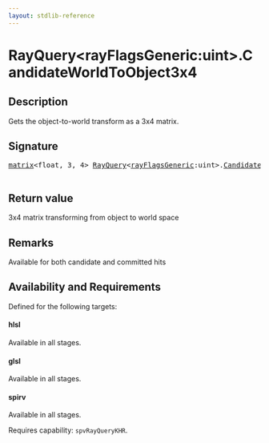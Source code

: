 ```yaml
---
layout: stdlib-reference
---
```


# RayQuery\<rayFlagsGeneric:uint\>\.CandidateWorldToObject3x4

## Description

Gets the object-to-world transform as a 3x4 matrix.



## Signature 

<pre>
<a href="../types/matrix/index" class="code_type">matrix</a>&lt;<span class="code_keyword">float</span>, 3, 4&gt; <a href="../types/rayquery-03/index" class="code_type">RayQuery</a>&lt;<a href="../types/rayquery-03/index#decl-rayFlagsGeneric" class="code_var">rayFlagsGeneric</a>:<span class="code_keyword">uint</span>&gt;.<a href="candidateworldtoobject3x4-09eg">CandidateWorldToObject3x4</a>();

</pre>

## Return value
3x4 matrix transforming from object to world space

## Remarks
Available for both candidate and committed hits


## Availability and Requirements

Defined for the following targets:

#### hlsl
Available in all stages.

#### glsl
Available in all stages.

#### spirv
Available in all stages.

Requires capability: `spvRayQueryKHR`.


